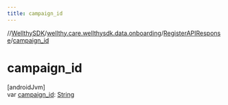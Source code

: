```yaml
---
title: campaign_id
---
```

//[WellthySDK](../../../index.html)/[wellthy.care.wellthysdk.data.onboarding](../index.html)/[RegisterAPIResponse](index.html)/[campaign_id](campaign_id.html)



# campaign_id



[androidJvm]\
var [campaign_id](campaign_id.html): [String](https://kotlinlang.org/api/latest/jvm/stdlib/kotlin/-string/index.html)




